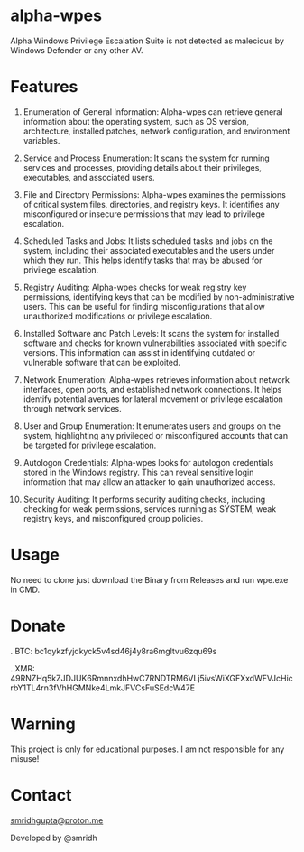 # alpha-wpes

Alpha Windows Privilege Escalation Suite is not detected as malecious by Windows Defender or any other AV.

# Features

1. Enumeration of General Information: Alpha-wpes can retrieve general information about the operating system, such as OS version, architecture, installed patches, network configuration, and environment variables.

2. Service and Process Enumeration: It scans the system for running services and processes, providing details about their privileges, executables, and associated users.

3. File and Directory Permissions: Alpha-wpes examines the permissions of critical system files, directories, and registry keys. It identifies any misconfigured or insecure permissions that may lead to privilege escalation.

4. Scheduled Tasks and Jobs: It lists scheduled tasks and jobs on the system, including their associated executables and the users under which they run. This helps identify tasks that may be abused for privilege escalation.

5. Registry Auditing: Alpha-wpes checks for weak registry key permissions, identifying keys that can be modified by non-administrative users. This can be useful for finding misconfigurations that allow unauthorized modifications or privilege escalation.

6. Installed Software and Patch Levels: It scans the system for installed software and checks for known vulnerabilities associated with specific versions. This information can assist in identifying outdated or vulnerable software that can be exploited.

7. Network Enumeration: Alpha-wpes retrieves information about network interfaces, open ports, and established network connections. It helps identify potential avenues for lateral movement or privilege escalation through network services.

8. User and Group Enumeration: It enumerates users and groups on the system, highlighting any privileged or misconfigured accounts that can be targeted for privilege escalation.

9. Autologon Credentials: Alpha-wpes looks for autologon credentials stored in the Windows registry. This can reveal sensitive login information that may allow an attacker to gain unauthorized access.

10. Security Auditing: It performs security auditing checks, including checking for weak permissions, services running as SYSTEM, weak registry keys, and misconfigured group policies.


# Usage

No need to clone just download the Binary from Releases and run wpe.exe in CMD.

# Donate

. BTC: bc1qykzfyjdkyck5v4sd46j4y8ra6mgltvu6zqu69s

. XMR: 49RNZHq5kZJDJUK6RmnnxdhHwC7RNDTRM6VLj5ivsWiXGFXxdWFVJcHicrbY1TL4rn3fVhHGMNke4LmkJFVCsFuSEdcW47E

# Warning

This project is only for educational purposes. I am not responsible for any misuse!

# Contact
smridhgupta@proton.me

Developed by @smridh
